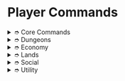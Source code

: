 # Player Commands

<details>

<summary>➮ Core Commands</summary>

* /spawn
* /menu
* /skills
* /home | /sethome | /delhome

</details>

<details>

<summary>➮ Dungeons</summary>

* /dungeons
* /teleports
* /quit | /exit

</details>

<details>

<summary>➮ Economy</summary>

* /balance | /bal
* /balancetop | /baltop
* /pay
* /shop
* /jobs
* /quests

</details>

<details>

<summary>➮ Lands</summary>

* /lands create | /lands delete
* /lands claim | /lands unclaim
* /lands deposit | /lands withdraw
* /lands trust | /lands untrust
* /lands view | /lands map
* /lands setspawn
* /lands chat
* /lands top

</details>

<details>

<summary>➮ Social</summary>

* /profile
* /social
* /friendslist | /friendsgui

</details>

<details>

<summary>➮ Utility</summary>

* /chair \<on|off>
* /cosmetics
* /playtime
* /uptime
* /fix   <mark style="color:red;">`[Cost: $250]`</mark>

</details>
